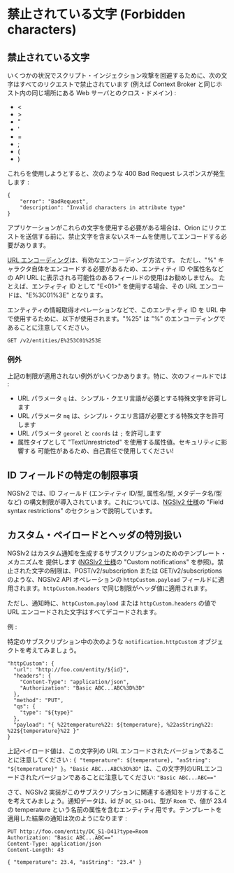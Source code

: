 # 禁止されている文字 (Forbidden characters)

## 禁止されている文字

いくつかの状況でスクリプト・インジェクション攻撃を回避するために、次の文字はすべてのリクエストで禁止されています (例えば Context Broker と同じホスト内の同じ場所にある Web サーバとのクロス・ドメイン) :

-   &lt;
-   &gt;
-   "
-   '
-   =
-   ;
-   (
-   )

これらを使用しようとすると、次のような 400 Bad Request レスポンスが発生します :

    {
        "error": "BadRequest",
        "description": "Invalid characters in attribute type"
    }

アプリケーションがこれらの文字を使用する必要がある場合は、Orion にリクエストを送信する前に、禁止文字を含まないスキームを使用してエンコードする必要があります。

[URL エンコーディング](http://www.degraeve.com/reference/urlencoding.php)は、有効なエンコーディング方法です。 ただし、"%" キャラクタ自体をエンコードする必要があるため、エンティティ ID や属性名などの API URL に表示される可能性のあるフィールドの使用はお勧めしません。 たとえば、エンティティ ID として "E<01>" を使用する場合、その URL エンコードは、"E%3C01%3E" となります。

エンティティの情報取得オペレーションなどで、このエンティティ ID を URL 中で使用するために、以下が使用されます。"%25" は "%" のエンコーディングであることに注意してください。

```
GET /v2/entities/E%253C01%253E
```

### 例外

上記の制限が適用されない例外がいくつかあります。特に、次のフィールドでは :

* URL パラメータ `q` は、シンプル・クエリ言語が必要とする特殊文字を許可します
* URL パラメータ `mq` は、シンプル・クエリ言語が必要とする特殊文字を許可します
* URL パラメータ `georel` と `coords` は `;` を許可します
* 属性タイプとして "TextUnrestricted" を使用する属性値。セキュリティに影響する
  可能性があるため、自己責任で使用してください!

## ID フィールドの特定の制限事項

NGSIv2 では、ID フィールド (エンティティ ID/型, 属性名/型, メタデータ名/型など) の構文制限が導入されています。これについては、[NGSIv2 仕様](http://telefonicaid.github.io/fiware-orion/api/v2/stable/)の "Field syntax restrictions" のセクションで説明しています。

## カスタム・ペイロードとヘッダの特別扱い

NGSIv2 はカスタム通知を生成するサブスクリプションのためのテンプレート・メカニズムを
提供します ([NGSIv2 仕様](http://telefonicaid.github.io/fiware-orion/api/v2/stable/)の
"Custom notifications" を参照)。禁止された文字の制限は、POST/v2/subscription または
GET/v2/subscriptions のような、NGSIv2 API オペレーションの `httpCustom.payload`
フィールドに適用されます。`httpCustom.headers` で同じ制限がヘッダ値に適用されます。

ただし、通知時に、`httpCustom.payload` または `httpCustom.headers` の値で URL
エンコードされた文字はすべてデコードされます。

例 :

特定のサブスクリプション中の次のような `notification.httpCustom` オブジェクトを考えてみましょう。

```
"httpCustom": {
  "url": "http://foo.com/entity/${id}",
  "headers": {
    "Content-Type": "application/json",
    "Authorization": "Basic ABC...ABC%3D%3D"
  },
  "method": "PUT",
  "qs": {
    "type": "${type}"
  },
  "payload": "{ %22temperature%22: ${temperature}, %22asString%22: %22${temperature}%22 }"
}
```

上記ペイロード値は、この文字列の URL エンコードされたバージョンであることに注意してください :
`{ "temperature": ${temperature}, "asString": "${temperature}" }`。`"Basic ABC...ABC%3D%3D"`
は、この文字列のURLエンコードされたバージョンであることに注意してください: `"Basic ABC...ABC=="`

さて、NGSIv2 実装がこのサブスクリプションに関連する通知をトリガすることを考えてみましょう。通知データは、id が `DC_S1-D41`、型が `Room` で、値が 23.4 の temperature という名前の属性を含むエンティティ用です。テンプレートを適用した結果の通知は次のようになります :

```
PUT http://foo.com/entity/DC_S1-D41?type=Room
Authorization: "Basic ABC...ABC=="
Content-Type: application/json 
Content-Length: 43

{ "temperature": 23.4, "asString": "23.4" }
```
